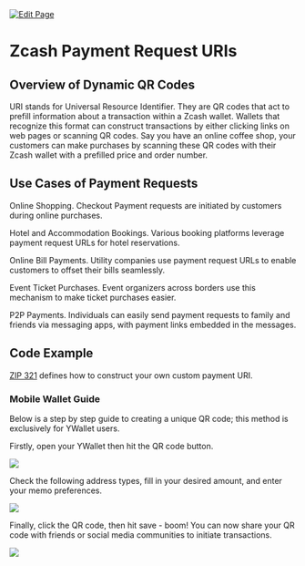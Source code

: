 <a href="https://github.com/zechub/zechub/edit/main/site/Using_Zcash/Payment_Request_URIs.md" target="_blank">
  <img src="https://img.shields.io/badge/Edit-blue" alt="Edit Page"/>
</a>

# Zcash Payment Request URIs

## Overview of Dynamic QR Codes

URI stands for Universal Resource Identifier. They are QR codes that act to prefill information about a transaction within a Zcash wallet. Wallets that recognize this format can construct transactions by either clicking links on web pages or scanning QR codes. Say you have an online coffee shop, your customers can make purchases by scanning these QR codes with their Zcash wallet with a prefilled price and order number.

## Use Cases of Payment Requests 

Online Shopping. Checkout Payment requests are initiated by customers during online purchases.

Hotel and Accommodation Bookings. Various booking platforms leverage payment request URLs for hotel reservations.

Online Bill Payments. Utility companies use payment request URLs to enable customers to offset their bills seamlessly. 

Event Ticket Purchases. Event organizers across borders use this mechanism to make ticket purchases easier.

P2P Payments. Individuals can easily send payment requests to family and friends via messaging apps, with payment links embedded in the messages.

## Code Example

[ZIP 321](https://zips.z.cash/zip-0321) defines how to construct your own custom payment URI. 


### Mobile Wallet Guide

Below is a step by step guide to creating a unique QR code; this method is exclusively for YWallet users.

Firstly, open your YWallet then hit the QR code button.

![](https://i.ibb.co/cNZXj6b/Screenshot-2024-1.png)

Check the following address types, fill in your desired amount, and enter your memo preferences.

![](https://i.ibb.co/MVpDHMK/Screenshot-3.png)

Finally, click the QR code, then hit save - boom! You can now share your QR code with friends or social media communities to initiate transactions.

![](https://i.ibb.co/rpLgJ7P/Screenshot-4.png)

